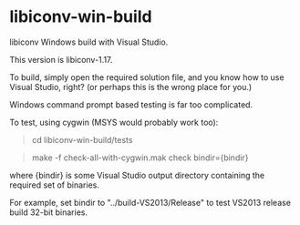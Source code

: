 # libiconv-win-build

libiconv Windows build with Visual Studio.

This version is libiconv-1.17.

To build, simply open the required solution file, and
you know how to use Visual Studio, right?
(or perhaps this is the wrong place for you.)

Windows command prompt based testing is far too complicated.

To test, using cygwin (MSYS would probably work too):

> cd libiconv-win-build/tests

> make -f check-all-with-cygwin.mak check bindir={bindir}

where {bindir} is some Visual Studio output directory
containing the required set of binaries.

For example, set bindir to "../build-VS2013/Release" to test
VS2013 release build 32-bit binaries.
